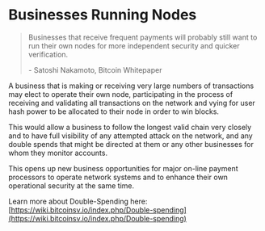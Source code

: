 # Businesses Running Nodes

> Businesses that receive frequent payments will probably still want to run their own nodes for more independent security and quicker verification.
>
> \- Satoshi Nakamoto, Bitcoin Whitepaper

A business that is making or receiving very large numbers of transactions may elect to operate their own node, participating in the process of receiving and validating all transactions on the network and vying for user hash power to be allocated to their node in order to win blocks.

This would allow a business to follow the longest valid chain very closely and to have full visibility of any attempted attack on the network, and any double spends that might be directed at them or any other businesses for whom they monitor accounts.

This opens up new business opportunities for major on-line payment processors to operate network systems and to enhance their own operational security at the same time.

Learn more about Double-Spending here: [https://wiki.bitcoinsv.io/index.php/Double-spending](https://wiki.bitcoinsv.io/index.php/Double-spending)
